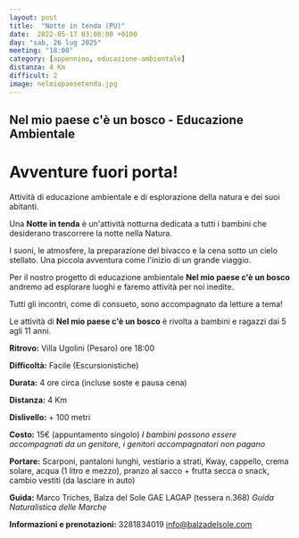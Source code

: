 ```yaml
---
layout: post
title:  "Notte in tenda (PU)"
date:  2022-05-17 03:00:00 +0100
day: "sab, 26 lug 2025"
meeting: "18:00"
category: [appennino, educazione-ambientale]
distanza: 4 Km
difficult: 2
image: nelmiopaesetenda.jpg
---
```


## Nel mio paese c'è un bosco - Educazione Ambientale  

# Avventure fuori porta!

Attività di educazione ambientale e di esplorazione della natura e dei suoi abitanti.

Una **Notte in tenda** è un'attività notturna dedicata a tutti i bambini che desiderano trascorrere la notte nella Natura.

I suoni, le atmosfere, la preparazione del bivacco e la cena sotto un cielo stellato. Una piccola avventura come l'inizio di un grande viaggio.

Per il nostro progetto di educazione ambientale **Nel mio paese c'è un bosco** andremo ad esplorare luoghi e faremo attività per noi inedite.

Tutti gli incontri, come di consueto, sono accompagnato da letture a tema!

Le attività di **Nel mio paese c'è un bosco** è rivolta a bambini e ragazzi dai 5 agli 11 anni.


**Ritrovo:** Villa Ugolini (Pesaro) ore 18:00

**Difficoltà:** Facile (Escursionistiche)

**Durata:** 4 ore circa (incluse soste e pausa cena)

**Distanza:** 4 Km

**Dislivello:** + 100 metri

**Costo:** 15€ (appuntamento singolo)
*I bambini possono essere accompagnati da un genitore, i genitori accompagnatori non pagano*

**Portare:** Scarponi, pantaloni lunghi, vestiario a strati, Kway, cappello, crema solare, acqua (1 litro e mezzo), pranzo al sacco + frutta secca o snack, cambio vestiti (da lasciare in auto)

**Guida:** Marco Triches, Balza del Sole GAE LAGAP (tessera n.368)
*Guida Naturalistica delle Marche*

**Informazioni e prenotazioni:** 3281834019 info@balzadelsole.com
